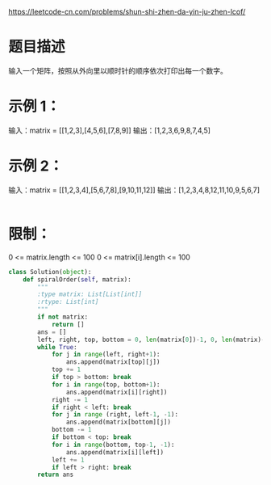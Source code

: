 https://leetcode-cn.com/problems/shun-shi-zhen-da-yin-ju-zhen-lcof/
# 题目描述
输入一个矩阵，按照从外向里以顺时针的顺序依次打印出每一个数字。

# 示例 1：
输入：matrix = [[1,2,3],[4,5,6],[7,8,9]]
输出：[1,2,3,6,9,8,7,4,5]

# 示例 2：
输入：matrix = [[1,2,3,4],[5,6,7,8],[9,10,11,12]]
输出：[1,2,3,4,8,12,11,10,9,5,6,7]
 
# 限制：
0 <= matrix.length <= 100
0 <= matrix[i].length <= 100

```python
class Solution(object):
    def spiralOrder(self, matrix):
        """
        :type matrix: List[List[int]]
        :rtype: List[int]
        """
        if not matrix: 
            return []
        ans = []
        left, right, top, bottom = 0, len(matrix[0])-1, 0, len(matrix)-1
        while True:
            for j in range(left, right+1):
                ans.append(matrix[top][j])
            top += 1
            if top > bottom: break
            for i in range(top, bottom+1):
                ans.append(matrix[i][right])
            right -= 1
            if right < left: break
            for j in range (right, left-1, -1):
                ans.append(matrix[bottom][j])
            bottom -= 1
            if bottom < top: break
            for i in range(bottom, top-1, -1):
                ans.append(matrix[i][left])
            left += 1
            if left > right: break
        return ans
```